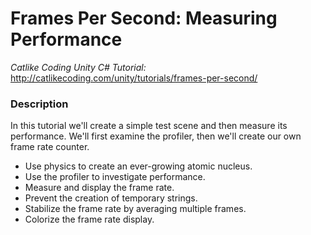 # Frames Per Second: Measuring Performance

_Catlike Coding Unity C# Tutorial:_ http://catlikecoding.com/unity/tutorials/frames-per-second/

### Description

In this tutorial we'll create a simple test scene and then measure its performance.
We'll first examine the profiler, then we'll create our own frame rate counter.

- Use physics to create an ever-growing atomic nucleus.
- Use the profiler to investigate performance.
- Measure and display the frame rate.
- Prevent the creation of temporary strings.
- Stabilize the frame rate by averaging multiple frames.
- Colorize the frame rate display.


